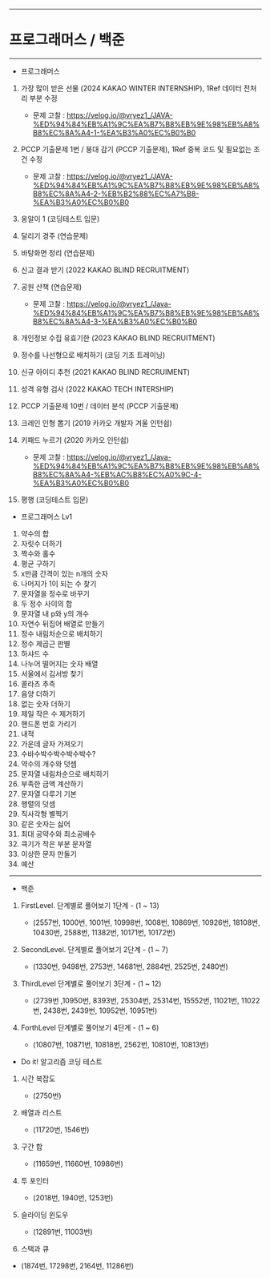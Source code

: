 ----------------------------
# 프로그래머스 / 백준
----------------------------

+ 프로그래머스


1. 가장 많이 받은 선물 (2024 KAKAO WINTER INTERNSHIP), 1Ref 데이터 전처리 부분 수정
   + 문제 고찰 : https://velog.io/@vryez1_/JAVA-%ED%94%84%EB%A1%9C%EA%B7%B8%EB%9E%98%EB%A8%B8%EC%8A%A4-1-%EA%B3%A0%EC%B0%B0
     
2. PCCP 기출문제 1번 / 붕대 감기 (PCCP 기출문제), 1Ref 중복 코드 및 필요없는 조건 수정
   + 문제 고찰 : https://velog.io/@vryez1_/JAVA-%ED%94%84%EB%A1%9C%EA%B7%B8%EB%9E%98%EB%A8%B8%EC%8A%A4-2-%EB%B2%88%EC%A7%B8-%EA%B3%A0%EC%B0%B0
   
3. 옹알이 1 (코딩테스트 입문)
   
4. 달리기 경주 (연습문제)
   
5. 바탕화면 정리 (연습문제)
   
6. 신고 결과 받기 (2022 KAKAO BLIND RECRUITMENT)
    
7. 공원 산책 (연습문제)
   + 문제 고찰 : https://velog.io/@vryez1_/Java-%ED%94%84%EB%A1%9C%EA%B7%B8%EB%9E%98%EB%A8%B8%EC%8A%A4-3-%EA%B3%A0%EC%B0%B0
     
8. 개인정보 수집 유효기한 (2023 KAKAO BLIND RECRUITMENT)
    
9. 정수를 나선형으로 배치하기 (코딩 기초 트레이닝)
    
10. 신규 아이디 추천 (2021 KAKAO BLIND RECRUIMENT)
    
11. 성격 유형 검사 (2022 KAKAO TECH INTERSHIP)
    
12. PCCP 기출문제 10번 / 데이터 분석 (PCCP 기출문제)
    
13. 크레인 인형 뽑기 (2019 카카오 개발자 겨울 인턴쉽)
    
14. 키패드 누르기 (2020 카카오 인턴쉽)
    + 문제 고찰 : https://velog.io/@vryez1_/Java-%ED%94%84%EB%A1%9C%EA%B7%B8%EB%9E%98%EB%A8%B8%EC%8A%A4-%EB%AC%B8%EC%A0%9C-4-%EA%B3%A0%EC%B0%B0
      
15. 평행 (코딩테스트 입문)

+ 프로그래머스 Lv1
1. 약수의 합
2. 자릿수 더하기
3. 짝수와 홀수
4. 평균 구하기
5. x만큼 간격이 있는 n개의 숫자
6. 나머지가 1이 되는 수 찾기
7. 문자열을 정수로 바꾸기
8. 두 정수 사이의 합
9. 문자열 내 p와 y의 개수
10. 자연수 뒤집어 배열로 만들기
11. 정수 내림차순으로 배치하기
12. 정수 제곱근 판별
13. 하샤드 수
14. 나누어 떨어지는 숫자 배열
15. 서울에서 김서방 찾기
16. 콜라츠 추측
17. 음양 더하기
18. 없는 숫자 더하기
19. 제일 작은 수 제거하기
20. 핸드폰 번호 가리기
21. 내적
22. 가운데 글자 가져오기
23. 수바수박수박수박수박수?
24. 약수의 개수와 덧셈
25. 문자열 내림차순으로 배치하기
26. 부족한 금액 계산하기
27. 문자열 다루기 기본
28. 행렬의 덧셈
29. 직사각형 별찍기
30. 같은 숫자는 싫어
31. 최대 공약수와 최소공배수
32. 큭기가 작은 부분 문자열
33. 이상한 문자 만들기
34. 예산

-----------------------------

+ 백준
1. FirstLevel. 단계별로 풀어보기 1단계 - (1 ~ 13)
   + (2557번, 1000번, 1001번, 10998번, 1008번, 10869번, 10926번, 18108번, 10430번, 2588번, 11382번, 10171번, 10172번)
  
2. SecondLevel. 단게별로 풀어보기 2단계 - (1 ~ 7)
   + (1330번, 9498번, 2753번, 14681번, 2884번, 2525번, 2480번)

3. ThirdLevel 단계별로 풀어보기 3단계 - (1 ~ 12)
   + (2739번 ,10950번, 8393번, 25304번, 25314번, 15552번, 11021번, 11022번, 2438번, 2439번, 10952번, 10951번)
  
4. ForthLevel 단계별로 풀어보기 4단계 - (1 ~ 6)
   + (10807번, 10871번, 10818번, 2562번, 10810번, 10813번)

+ Do it! 알고리즘 코딩 테스트
1. 시간 복잡도
   + (2750번)
    
2. 배열과 리스트
   + (11720번, 1546번)

3. 구간 합
   + (11659번, 11660번, 10986번)

4. 투 포인터
   + (2018번, 1940번, 1253번)

5. 슬라이딩 윈도우
   + (12891번, 11003번)

6. 스택과 큐
  + (1874번, 17298번, 2164번, 11286번)
   
